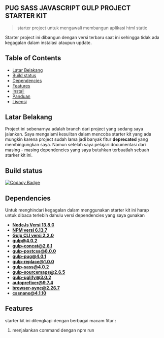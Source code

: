 ## PUG SASS JAVASCRIPT GULP PROJECT STARTER KIT
>starter project untuk mengawali membangun aplikasi html static

Starter project ini dibangun dengan versi terbaru saat ini sehingga tidak ada kegagalan dalam instalasi ataupun update.

## Table of Contents

- [Latar Belakang](#latar-belakang)
- [Build status](#build-status)
- [Dependencies](#dependencies)
- [Features](#features)
- [Install](#install)
- [Panduan](#panduan)
- [Lisensi](#lisensi)

## Latar Belakang

Project ini sebenarnya adalah branch dari project yang sedang saya jalankan. Saya mengalami kesulitan dalam mencoba starter kit yang ada mungkin karena project sudah lama jadi banyak fitur **deprecated** yang membingungkan saya. Namun setelah saya pelajari documentasi dari masing - masing dependencies yang saya butuhkan terbuatlah sebuah starker kit ini.

## Build status

[![Codacy Badge](https://api.codacy.com/project/badge/Grade/f974ac9efbbe43beb1ee2a7080b851b5)](https://www.codacy.com/manual/will2469/pug-sass-js-gulp-project-starter-kit?utm_source=github.com&amp;utm_medium=referral&amp;utm_content=will2469/pug-sass-js-gulp-project-starter-kit&amp;utm_campaign=Badge_Grade)

## Dependencies

Untuk menghindari kegagalan dalam menggunakan starter kit ini harap untuk dibaca terlebih dahulu versi dependencies yang saya gunakan

- **[NodeJs Versi 13.8.0](https://nodejs.org/dist/v13.8.0/node-v13.8.0-x64.msi)**
- **[NPM versi 6.13.7](https://www.npmjs.com/)**
- **[Gulp CLI versi 2.2.0](https://www.npmjs.com/package/gulp-cli)**
- **[gulp@4.0.2](https://www.npmjs.com/package/gulp)**
- **[gulp-concat@2.6.1](https://www.npmjs.com/package/gulp-concat)**
- **[gulp-postcss@8.0.0](https://www.npmjs.com/package/gulp-postcss)**
- **[gulp-pug@4.0.1](https://www.npmjs.com/package/gulp-pug/v/4.0.1)**
- **[gulp-replace@1.0.0](https://www.npmjs.com/package/gulp.replace/v/1.0.0)**
- **[gulp-sass@4.0.2](https://www.npmjs.com/package/gulp-sass)**
- **[gulp-sourcemaps@2.6.5](https://www.npmjs.com/package/gulp-sourcemaps?activeTab=versions)**
- **[gulp-uglify@3.0.2](https://www.npmjs.com/package/gulp-uglify)**
- **[autoprefixer@9.7.4](https://www.npmjs.com/package/autoprefixer)**
- **[browser-sync@2.26.7](https://www.npmjs.com/package/browser-sync)**
- **[cssnano@4.1.10](https://www.npmjs.com/package/cssnano)**

## Features

starter kit ini dilengkapi dengan berbagai macam fitur :

1. menjalankan command dengan npm run <script>, command yang tersedia :
	
    ```
	$ npm run sass
	$ npm run pug
	$ npm run js
	$ npm run cache:bust
	$ npm run prod
	$ npm run watch
	$ npm run serve
    ```

2. Fitur live server dengan browser-sync

    ```
    $ gulp watch
	//atau dengan
	$ npm run watch
    ```

3. Menggunakan cache bust dengan gulp-replace

## Install

Untuk memulai aplikasi ini silahkan ikuti langkah - langkah berikut :

1. Clone atau download pada github repository dan extract ke folder yang diinginkan

2. Buka dengan code editor, kami menyarankan untuk menggunakan Visual Studio Code

3. Open terminal menggunakan shortcut `Ctrl` + `Shift` + `

4. Jalankan kode berikut untuk menginstall semua dependencies

    ```
    $ npm install
    ```

5. Setelah berhasil tekan `Ctrl` + `Click` pada local server

    ```
    $ npm run watch
    ```

10. Happy Coding!!! :thumbsup: :thumbsup: :thumbsup:

## Panduan

**Sebelum menggunakan aplikasi ini pastikan telah menginstall Gulp secara global**. Jika belum maka silahkan buka comandprompt sebagai admin dengan menjalankan :
    ```
    $ npm i gulp-cli -g
    ```
    

## Lisensi

[![License: MIT](https://img.shields.io/badge/License-MIT-yellow.svg)](https://opensource.org/licenses/MIT)

Aplikasi ini memiliki lisensi : [MIT](https://opensource.org/licenses/MIT)

© [will2469](https://github.com/will2469) 2020

